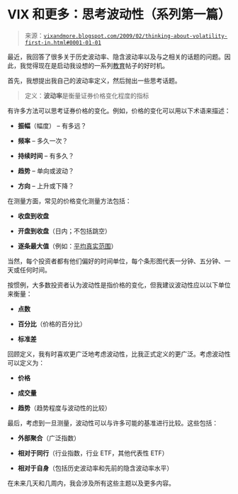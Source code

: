<!--yml

分类：未分类

日期：2024-05-18 18:00:30

-->

# VIX 和更多：思考波动性（系列第一篇）

> 来源：[`vixandmore.blogspot.com/2009/02/thinking-about-volatility-first-in.html#0001-01-01`](http://vixandmore.blogspot.com/2009/02/thinking-about-volatility-first-in.html#0001-01-01)

最近，我回答了很多关于历史波动率、隐含波动率以及与之相关的话题的问题。因此，我觉得现在是启动我设想的一系列[教育](http://vixandmore.blogspot.com/search/label/educational)帖子的好时机。

首先，我想提出我自己的波动率定义，然后抛出一些思考话题。

> 定义：**波动率**是衡量证券价格变化程度的指标

有许多方法可以思考证券价格的变化。例如，价格的变化可以用以下术语来描述：

+   **振幅**（幅度） – 有多远？

+   **频率** – 多久一次？

+   **持续时间** – 有多久？

+   **趋势** – 单向或波动？

+   **方向** – 上升或下降？

在测量方面，常见的价格变化测量方法包括：

+   **收盘到收盘**

+   **开盘到收盘**（日内；不包括跳空）

+   **逐条最大值**（例如：[平均真实范围](http://vixandmore.blogspot.com/search/label/average%20true%20range)）

当然，每个投资者都有他们偏好的时间单位，每个条形图代表一分钟、五分钟、一天或任何时间。

按惯例，大多数投资者认为波动性是指价格的变化，但我建议波动性应以以下单位来衡量：

+   **点数**

+   **百分比**（价格的百分比）

+   **标准差**

回顾定义，我有时喜欢更广泛地考虑波动性，比我正式定义的更广泛。考虑波动性可以定义为：

+   **价格**

+   **成交量**

+   **趋势**（趋势程度与波动性的比较）

最后，考虑到一旦测量，波动性可以与许多可能的基准进行比较。这些包括：

+   **外部聚合**（广泛指数）

+   **相对于同行**（行业指数，行业 ETF，其他代表性 ETF）

+   **相对于自身**（包括历史波动率和先前的隐含波动率水平）

在未来几天和几周内，我会涉及所有这些主题以及更多内容。
